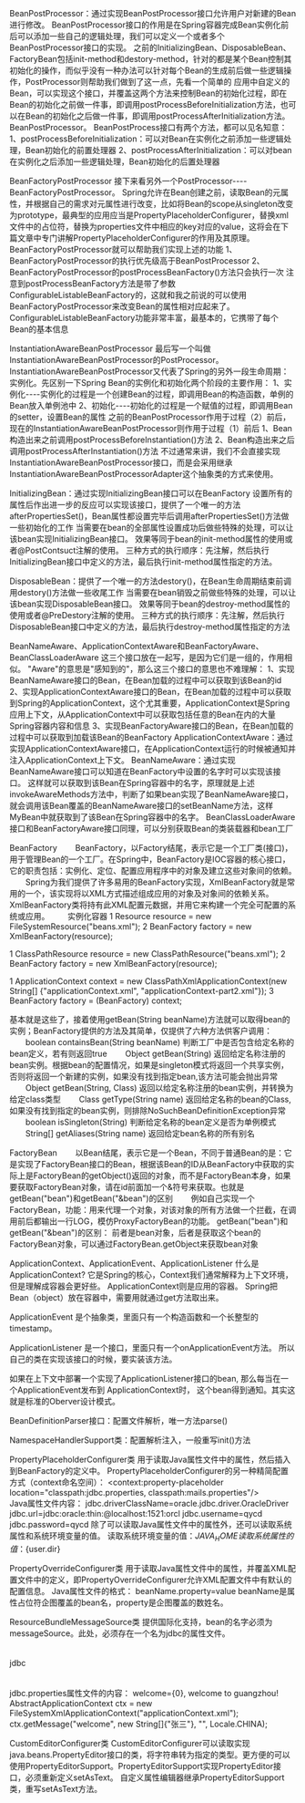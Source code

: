BeanPostProcessor：通过实现BeanPostProcessor接口允许用户对新建的Bean进行修改。
BeanPostProcessor接口的作用是在Spring容器完成Bean实例化前后可以添加一些自己的逻辑处理，我们可以定义一个或者多个BeanPostProcessor接口的实现。
之前的InitializingBean、DisposableBean、FactoryBean包括init-method和destory-method，针对的都是某个Bean控制其初始化的操作，而似乎没有一种办法可以针对每个Bean的生成前后做一些逻辑操作，PostProcessor则帮助我们做到了这一点，先看一个简单的
应用中自定义的Bean，可以实现这个接口，并覆盖这两个方法来控制Bean的初始化过程，即在Bean的初始化之前做一件事，即调用postProcessBeforeInitialization方法，也可以在Bean的初始化之后做一件事，即调用postProcessAfterInitialization方法。
BeanPostProcessor。
BeanPostProcess接口有两个方法，都可以见名知意：
1、postProcessBeforeInitialization：可以对Bean在实例化之前添加一些逻辑处理，Bean初始化的前置处理器 
2、postProcessAfterInitialization：可以对bean在实例化之后添加一些逻辑处理，Bean初始化的后置处理器  


BeanFactoryPostProcessor
接下来看另外一个PostProcessor----BeanFactoryPostProcessor。
Spring允许在Bean创建之前，读取Bean的元属性，并根据自己的需求对元属性进行改变，比如将Bean的scope从singleton改变为prototype，最典型的应用应当是PropertyPlaceholderConfigurer，替换xml文件中的占位符，替换为properties文件中相应的key对应的value，这将会在下篇文章中专门讲解PropertyPlaceholderConfigurer的作用及其原理。
BeanFactoryPostProcessor就可以帮助我们实现上述的功能
1、BeanFactoryPostProcessor的执行优先级高于BeanPostProcessor
2、BeanFactoryPostProcessor的postProcessBeanFactory()方法只会执行一次
注意到postProcessBeanFactory方法是带了参数ConfigurableListableBeanFactory的，这就和我之前说的可以使用BeanFactoryPostProcessor来改变Bean的属性相对应起来了。ConfigurableListableBeanFactory功能非常丰富，最基本的，它携带了每个Bean的基本信息


InstantiationAwareBeanPostProcessor
最后写一个叫做InstantiationAwareBeanPostProcessor的PostProcessor。
InstantiationAwareBeanPostProcessor又代表了Spring的另外一段生命周期：实例化。先区别一下Spring Bean的实例化和初始化两个阶段的主要作用：
1、实例化----实例化的过程是一个创建Bean的过程，即调用Bean的构造函数，单例的Bean放入单例池中
2、初始化----初始化的过程是一个赋值的过程，即调用Bean的setter，设置Bean的属性
之前的BeanPostProcessor作用于过程（2）前后，现在的InstantiationAwareBeanPostProcessor则作用于过程（1）前后
1、Bean构造出来之前调用postProcessBeforeInstantiation()方法
2、Bean构造出来之后调用postProcessAfterInstantiation()方法
不过通常来讲，我们不会直接实现InstantiationAwareBeanPostProcessor接口，而是会采用继承InstantiationAwareBeanPostProcessorAdapter这个抽象类的方式来使用。


InitializingBean：通过实现InitializingBean接口可以在BeanFactory 设置所有的属性后作出进一步的反应可以实现该接口，提供了一个唯一的方法afterPropertiesSet()，Bean属性都设置完毕后调用afterPropertiesSet()方法做一些初始化的工作
当需要在bean的全部属性设置成功后做些特殊的处理，可以让该bean实现InitializingBean接口。       效果等同于bean的init-method属性的使用或者@PostContsuct注解的使用。       三种方式的执行顺序：先注解，然后执行InitializingBean接口中定义的方法，最后执行init-method属性指定的方法。


DisposableBean：提供了一个唯一的方法destory()，在Bean生命周期结束前调用destory()方法做一些收尾工作
当需要在bean销毁之前做些特殊的处理，可以让该bean实现DisposableBean接口。       效果等同于bean的destroy-method属性的使用或者@PreDestory注解的使用。       三种方式的执行顺序：先注解，然后执行DisposableBean接口中定义的方法，最后执行destroy-method属性指定的方法


BeanNameAware、ApplicationContextAware和BeanFactoryAware、BeanClassLoaderAware
这三个接口放在一起写，是因为它们是一组的，作用相似。
"Aware"的意思是"感知到的"，那么这三个接口的意思也不难理解：
1、实现BeanNameAware接口的Bean，在Bean加载的过程中可以获取到该Bean的id
2、实现ApplicationContextAware接口的Bean，在Bean加载的过程中可以获取到Spring的ApplicationContext，这个尤其重要，ApplicationContext是Spring应用上下文，从ApplicationContext中可以获取包括任意的Bean在内的大量Spring容器内容和信息
3、实现BeanFactoryAware接口的Bean，在Bean加载的过程中可以获取到加载该Bean的BeanFactory
ApplicationContextAware：通过实现ApplicationContextAware接口，在ApplicationContext运行的时候被通知并注入ApplicationContext上下文。
BeanNameAware：通过实现BeanNameAware接口可以知道在BeanFactory中设置的名字时可以实现该接口。
这样就可以获取到该Bean在Spring容器中的名字，原理就是上述invokeAwareMethods方法中，判断了如果bean实现了BeanNameAware接口，就会调用该Bean覆盖的BeanNameAware接口的setBeanName方法，这样MyBean中就获取到了该Bean在Spring容器中的名字。
BeanClassLoaderAware接口和BeanFactoryAware接口同理，可以分别获取Bean的类装载器和bean工厂



BeanFactory
　　BeanFactory，以Factory结尾，表示它是一个工厂类(接口)，用于管理Bean的一个工厂。在Spring中，BeanFactory是IOC容器的核心接口，它的职责包括：实例化、定位、配置应用程序中的对象及建立这些对象间的依赖。
　　Spring为我们提供了许多易用的BeanFactory实现，XmlBeanFactory就是常用的一个，该实现将以XML方式描述组成应用的对象及对象间的依赖关系。XmlBeanFactory类将持有此XML配置元数据，并用它来构建一个完全可配置的系统或应用。
　　实例化容器
1 Resource resource = new FileSystemResource("beans.xml");
2 BeanFactory factory = new XmlBeanFactory(resource);

1 ClassPathResource resource = new ClassPathResource("beans.xml");
2 BeanFactory factory = new XmlBeanFactory(resource);

1 ApplicationContext context = new ClassPathXmlApplicationContext(new String[] {"applicationContext.xml", "applicationContext-part2.xml"});
3 BeanFactory factory = (BeanFactory) context;

 基本就是这些了，接着使用getBean(String beanName)方法就可以取得bean的实例；BeanFactory提供的方法及其简单，仅提供了六种方法供客户调用：
　　boolean containsBean(String beanName) 判断工厂中是否包含给定名称的bean定义，若有则返回true
　　Object getBean(String) 返回给定名称注册的bean实例。根据bean的配置情况，如果是singleton模式将返回一个共享实例，否则将返回一个新建的实例，如果没有找到指定bean,该方法可能会抛出异常
　　Object getBean(String, Class) 返回以给定名称注册的bean实例，并转换为给定class类型
　　Class getType(String name) 返回给定名称的bean的Class,如果没有找到指定的bean实例，则排除NoSuchBeanDefinitionException异常
　　boolean isSingleton(String) 判断给定名称的bean定义是否为单例模式
　　String[] getAliases(String name) 返回给定bean名称的所有别名


FactoryBean
　　以Bean结尾，表示它是一个Bean，不同于普通Bean的是：它是实现了FactoryBean<T>接口的Bean，根据该Bean的ID从BeanFactory中获取的实际上是FactoryBean的getObject()返回的对象，而不是FactoryBean本身，如果要获取FactoryBean对象，请在id前面加一个&符号来获取。也就是getBean("bean")和getBean("&bean")的区别
　　例如自己实现一个FactoryBean，功能：用来代理一个对象，对该对象的所有方法做一个拦截，在调用前后都输出一行LOG，模仿ProxyFactoryBean的功能。
getBean("bean")和getBean("&bean")的区别：
前者是bean对象，后者是获取这个bean的FactoryBean对象，可以通过FactoryBean.getObject来获取bean对象


ApplicationContext、ApplicationEvent、ApplicationListener
什么是ApplicationContext? 
它是Spring的核心，Context我们通常解释为上下文环境，但是理解成容器会更好些。 
ApplicationContext则是应用的容器。
Spring把Bean（object）放在容器中，需要用就通过get方法取出来。

ApplicationEvent
是个抽象类，里面只有一个构造函数和一个长整型的timestamp。

ApplicationListener
是一个接口，里面只有一个onApplicationEvent方法。
所以自己的类在实现该接口的时候，要实装该方法。

如果在上下文中部署一个实现了ApplicationListener接口的bean,
那么每当在一个ApplicationEvent发布到 ApplicationContext时，
这个bean得到通知。其实这就是标准的Oberver设计模式。


BeanDefinitionParser接口：配置文件解析，唯一方法parse()


NamespaceHandlerSupport类：配置解析注入，一般重写init()方法



PropertyPlaceholderConfigurer类
 用于读取Java属性文件中的属性，然后插入到BeanFactory的定义中。
  PropertyPlaceholderConfigurer的另一种精简配置方式（context命名空间）：
<context:property-placeholder location="classpath:jdbc.properties, classpath:mails.properties"/>  
 Java属性文件内容：
                   jdbc.driverClassName=oracle.jdbc.driver.OracleDriver
                   jdbc.url=jdbc:oracle:thin:@localhost:1521:orcl
                   jdbc.username=qycd
                   jdbc.password=qycd
 除了可以读取Java属性文件中的属性外，还可以读取系统属性和系统环境变量的值。
 读取系统环境变量的值：${JAVA_HOME}
                  读取系统属性的值：${user.dir}
        
                  
PropertyOverrideConfigurer类
 用于读取Java属性文件中的属性，并覆盖XML配置文件中的定义，即PropertyOverrideConfigurer允许XML配置文件中有默认的配置信息。
 Java属性文件的格式：
                      beanName.property=value
                      beanName是属性占位符企图覆盖的bean名，property是企图覆盖的数姓名。                  
                  
                  
ResourceBundleMessageSource类
 提供国际化支持，bean的名字必须为messageSource。此处，必须存在一个名为jdbc的属性文件。
<bean id="messageSource" class="org.springframework.context.support.ResourceBundleMessageSource">  
    <property name="basenames">  
        <list>  
            <value>jdbc</value>  
        </list>  
    </property>  
</bean> 
 jdbc.properties属性文件的内容：
welcome={0}, welcome to guangzhou!  
AbstractApplicationContext ctx = new FileSystemXmlApplicationContext("applicationContext.xml");  
ctx.getMessage("welcome", new String[]{"张三"}, "", Locale.CHINA); 


CustomEditorConfigurer类
     CustomEditorConfigurer可以读取实现java.beans.PropertyEditor接口的类，将字符串转为指定的类型。更方便的可以使用PropertyEditorSupport。PropertyEditorSupport实现PropertyEditor接口，必须重新定义setAsText。
自定义属性编辑器继承PropertyEditorSupport类，重写setAsText方法。








